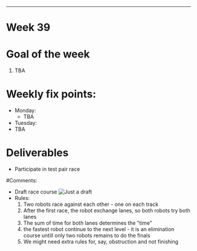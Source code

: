 ---
Week 39
=============

# Goal of the week

1. TBA

# Weekly fix points:

* Monday:
  * TBA
*	Tuesday:
  *	TBA

# Deliverables

* Participate in test pair race

#Comments:

* Draft race course
    ![Just a draft]("images/race.png" "Draft race course")
* Rules:
  1. Two robots race against each other - one on each track
  2. After the first race, the robot exchange lanes, so both robots try both lanes
  3. The sum of time for both lanes determines the "time"
  3. the fastest robot continue to the next level - it is an elimination course untill only two robots remains to do the finals
  3. We might need extra rules for, say, obstruction and not finishing
